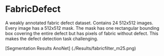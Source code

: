 # FabricDefect
A weakly annotated fabric defect dataset. Contains 24 512x512 images. Every image has a 512x512 mask. The mask has one rectangular bounding box covering the entire defect but has pixels of fabric without defect. This makes the defect detection task challenging.

[Segmentation Results AnoNet] (./Results/fabricfilter_m25.png)